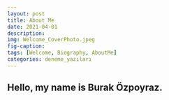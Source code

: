 ```yaml
---
layout: post
title: About Me
date: 2021-04-01
description: 
img: Welcome_CoverPhoto.jpeg
fig-caption: 
tags: [Welcome, Biography, AboutMe]
categories: deneme_yazıları
---
```


## Hello, my name is Burak Özpoyraz.

